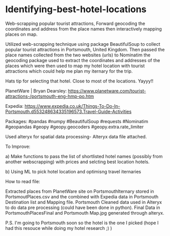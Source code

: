# Identifying-best-hotel-locations
Web-scrapping popular tourist attractions, Forward geocoding the coordinates and address from the place names then interactively mapping places on map. 


Utilized web-scrapping technique using package BeautifulSoup to collect popular tourist attractions in Portsmouth, United Kingdom. Then passed the place names collected from the two websites (urls) to Nominatim the geocoding package  used to extract the coordinates and addresses of the places which were then used to map my hotel location with tourist attractions which could help me plan my iternary for the trip.

Hats tip for selecting that hotel. Close to most of the locations. Yayyy!!

PlanetWare | Bryan Dearsley: https://www.planetware.com/tourist-attractions-/portsmouth-eng-hmp-po.htm

Expedia: https://www.expedia.co.uk/Things-To-Do-In-Portsmouth.d553248634335196573.Travel-Guide-Activities


Packages: #pandas #numpy #BeautifulSoup #requests #Nominatim #geopandas #geopy #geopy.geocoders #geopy.extra.rate_limiter

Used alteryx for spatial data processing- Alteryx data file attached.

To Improve: 

a) Make functions to pass the list of shortlisted hotel names (possibly from another webscrapping) with prices and selcting best location hotels.

b) Using ML to pick hotel location and optimisng travel iternaries

How to read file:

Extracted places from PlanetWare site on PortsmouthIternary stored in PortsmoutPlaces.csv and the combined with Expedia data in Portsmouth Destination list and Mapping file. Portsmouth Cleaned data used in Alteryx to do data pre processing (could have been done in python). Final Data in PortsmouthPlacesFinal and Portsmouth Map.jpg generated through alteryx.

P.S. I'm going to Portsmouth soon so the hotel is the one I picked (hope I had this resouce while doing my hotel research ;) )

